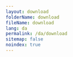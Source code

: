 ```yaml
---
layout: download
folderName: download
fileName: download
lang: da
permalink: /da/download
sitemap: false
noindex: true
---
```

    